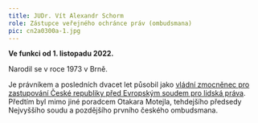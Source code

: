 ```yaml
---
title: JUDr. Vít Alexandr Schorm
role: Zástupce veřejného ochránce práv (ombudsmana)
pic: cn2a0300a-1.jpg
---
```

**Ve funkci od 1. listopadu 2022.**  

Narodil se v roce 1973 v Brně.

Je právníkem a posledních dvacet let působil jako [vládní zmocněnec pro zastupování České republiky před Evropským soudem pro lidská práva](https://justice.cz/web/msp/zpravodaj). Předtím byl mimo jiné poradcem Otakara Motejla, tehdejšího předsedy Nejvyššího soudu a pozdějšího prvního českého ombudsmana.